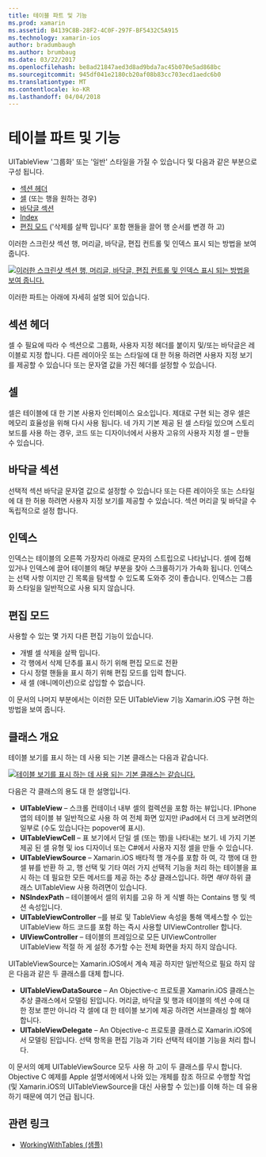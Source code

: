 ```yaml
---
title: 테이블 파트 및 기능
ms.prod: xamarin
ms.assetid: B4139C8B-28F2-4C0F-297F-BF5432C5A915
ms.technology: xamarin-ios
author: bradumbaugh
ms.author: brumbaug
ms.date: 03/22/2017
ms.openlocfilehash: be8ad21847aed3d8ad9bda7ac45b070e5ad868bc
ms.sourcegitcommit: 945df041e2180cb20af08b83cc703ecd1aedc6b0
ms.translationtype: MT
ms.contentlocale: ko-KR
ms.lasthandoff: 04/04/2018
---
```

# <a name="table-parts-and-functionality"></a>테이블 파트 및 기능

UITableView '그룹화' 또는 '일반' 스타일을 가질 수 있습니다 및 다음과 같은 부분으로 구성 됩니다.

-  [섹션 헤더](#Section_Header)
-  [셀](#Cells) (또는 행을 원하는 경우)
-  [바닥글 섹션](#Section_Footer)
-  [Index](#Index)
-  [편집 모드](#Edit_Features) ('삭제를 살짝 밉니다' 포함 핸들을 끌어 행 순서를 변경 하 고) 

이러한 스크린샷 섹션 행, 머리글, 바닥글, 편집 컨트롤 및 인덱스 표시 되는 방법을 보여 줍니다.

 [![](table-parts-and-functionality-images/image1a.png "이러한 스크린샷 섹션 행, 머리글, 바닥글, 편집 컨트롤 및 인덱스 표시 되는 방법을 보여 줍니다.")](table-parts-and-functionality-images/image1a.png#lightbox)

이러한 파트는 아래에 자세히 설명 되어 있습니다.

<a name="Section_Header" />

## <a name="section-header"></a>섹션 헤더

셀 수 필요에 따라 수 섹션으로 그룹화, 사용자 지정 헤더를 붙이지 및/또는 바닥글은 레이블로 지정 합니다. 다른 레이아웃 또는 스타일에 대 한 허용 하려면 사용자 지정 보기를 제공할 수 있습니다 또는 문자열 값을 가진 헤더를 설정할 수 있습니다.

<a name="Cells" />

## <a name="cells"></a>셀

셀은 테이블에 대 한 기본 사용자 인터페이스 요소입니다. 제대로 구현 되는 경우 셀은 메모리 효율성을 위해 다시 사용 됩니다. 네 가지 기본 제공 된 셀 스타일 있으며 스토리 보드를 사용 하는 경우, 코드 또는 디자이너에서 사용자 고유의 사용자 지정 셀 – 만들 수 있습니다.

<a name="Section_Footer"/>

## <a name="section-footer"></a>바닥글 섹션

선택적 섹션 바닥글 문자열 값으로 설정할 수 있습니다 또는 다른 레이아웃 또는 스타일에 대 한 허용 하려면 사용자 지정 보기를 제공할 수 있습니다. 섹션 머리글 및 바닥글 수 독립적으로 설정 합니다.

<a name="Index" />

## <a name="index"></a>인덱스

인덱스는 테이블의 오른쪽 가장자리 아래로 문자의 스트립으로 나타납니다.
셀에 접해 있거나 인덱스에 끌어 테이블의 해당 부분을 찾아 스크롤하기가 가속화 됩니다. 인덱스는 선택 사항 이지만 긴 목록을 탐색할 수 있도록 도와주 것이 좋습니다. 인덱스는 그룹화 스타일을 일반적으로 사용 되지 않습니다.

<a name="Edit_Features" />

## <a name="editing-mode"></a>편집 모드

사용할 수 있는 몇 가지 다른 편집 기능이 있습니다.

- 개별 셀 삭제을 살짝 밉니다.
- 각 행에서 삭제 단추를 표시 하기 위해 편집 모드로 전환 
- 다시 정렬 핸들을 표시 하기 위해 편집 모드를 입력 합니다. 
- 새 셀 (애니메이션)으로 삽입할 수 없습니다.

이 문서의 나머지 부분에서는 이러한 모든 UITableView 기능 Xamarin.iOS 구현 하는 방법을 보여 줍니다.


## <a name="classes-overview"></a>클래스 개요

테이블 보기를 표시 하는 데 사용 되는 기본 클래스는 다음과 같습니다.

[![](table-parts-and-functionality-images/classdiagram.png "테이블 보기를 표시 하는 데 사용 되는 기본 클래스는 같습니다.")](table-parts-and-functionality-images/classdiagram.png#lightbox)

다음은 각 클래스의 용도 대 한 설명입니다.

- **UITableView** – 스크롤 컨테이너 내부 셀의 컬렉션을 포함 하는 뷰입니다. IPhone 앱의 테이블 뷰 일반적으로 사용 하 여 전체 화면 있지만 iPad에서 더 크게 보려면의 일부로 (수도 있습니다는 popover에 표시). 
- **UITableViewCell** – 표 보기에서 단일 셀 (또는 행)을 나타내는 보기. 네 가지 기본 제공 된 셀 유형 및 ios 디자이너 또는 C#에서 사용자 지정 셀을 만들 수 있습니다. 
- **UITableViewSource** – Xamarin.iOS 배타적 행 개수를 포함 하 여, 각 행에 대 한 셀 뷰를 반환 하 고, 행 선택 및 기타 여러 가지 선택적 기능을 처리 하는 테이블을 표시 하는 데 필요한 모든 메서드를 제공 하는 추상 클래스입니다. 하면 *해야* 하위 클래스 UITableView 사용 하려면이 있습니다. 
- **NSIndexPath** – 테이블에서 셀의 위치를 고유 하 게 식별 하는 Contains 행 및 섹션 속성입니다. 
- **UITableViewController** –를 뷰로 및 TableView 속성을 통해 액세스할 수 있는 UITableView 하드 코드를 포함 하는 즉시 사용할 UIViewController 합니다. 
- **UIViewController** – 테이블의 프레임으로 모든 UIViewController UITableView 적절 하 게 설정 추가할 수는 전체 화면을 차지 하지 않습니다. 

UITableViewSource는 Xamarin.iOS에서 계속 제공 하지만 일반적으로 필요 하지 않은 다음과 같은 두 클래스를 대체 합니다.

- **UITableViewDataSource** – An Objective-c 프로토콜 Xamarin.iOS 클래스는 추상 클래스에서 모델링 된입니다. 머리글, 바닥글 및 행과 테이블의 섹션 수에 대 한 정보 뿐만 아니라 각 셀에 대 한 테이블 보기에 제공 하려면 서브클래싱 할 해야 합니다. 
- **UITableViewDelegate** – An Objective-c 프로토콜 클래스로 Xamarin.iOS에서 모델링 된입니다. 선택 항목을 편집 기능과 기타 선택적 테이블 기능을 처리 합니다. 

이 문서의 예제 UITableViewSource 모두 사용 하 고이 두 클래스를 무시 합니다. Objective C 예제를 Apple 설명서에에서 나와 있는 개체를 참조 하므로 수행할 작업 (및 Xamarin.iOS의 UITableViewSource을 대신 사용할 수 있는)를 이해 하는 데 유용 하기 때문에 여기 언급 됩니다.

## <a name="related-links"></a>관련 링크

- [WorkingWithTables (샘플)](https://developer.xamarin.com/samples/monotouch/WorkingWithTables)
